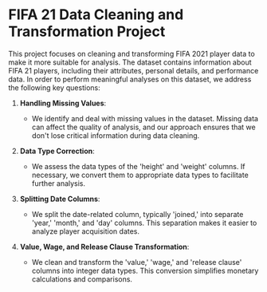 # FIFA 21 Data Cleaning and Transformation Project

This project focuses on cleaning and transforming FIFA 2021 player data to make it more suitable for analysis. The dataset contains information about FIFA 21 players, including their attributes, personal details, and performance data. In order to perform meaningful analyses on this dataset, we address the following key questions:

1. **Handling Missing Values**:
   - We identify and deal with missing values in the dataset. Missing data can affect the quality of analysis, and our approach ensures that we don't lose critical information during data cleaning.

2. **Data Type Correction**:
   - We assess the data types of the 'height' and 'weight' columns. If necessary, we convert them to appropriate data types to facilitate further analysis.

3. **Splitting Date Columns**:
   - We split the date-related column, typically 'joined,' into separate 'year,' 'month,' and 'day' columns. This separation makes it easier to analyze player acquisition dates.

4. **Value, Wage, and Release Clause Transformation**:
   - We clean and transform the 'value,' 'wage,' and 'release clause' columns into integer data types. This conversion simplifies monetary calculations and comparisons.
